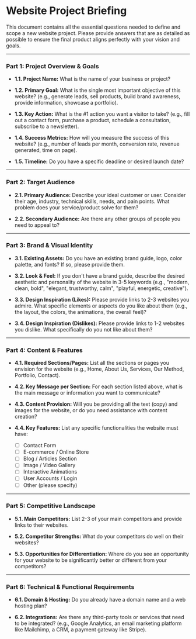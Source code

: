 # Website Project Briefing

This document contains all the essential questions needed to define and scope a new website project. Please provide answers that are as detailed as possible to ensure the final product aligns perfectly with your vision and goals.

---

### **Part 1: Project Overview & Goals**

*   **1.1. Project Name:** What is the name of your business or project?

*   **1.2. Primary Goal:** What is the single most important objective of this website? (e.g., generate leads, sell products, build brand awareness, provide information, showcase a portfolio).

*   **1.3. Key Action:** What is the #1 action you want a visitor to take? (e.g., fill out a contact form, purchase a product, schedule a consultation, subscribe to a newsletter).

*   **1.4. Success Metrics:** How will you measure the success of this website? (e.g., number of leads per month, conversion rate, revenue generated, time on page).

*   **1.5. Timeline:** Do you have a specific deadline or desired launch date?

---

### **Part 2: Target Audience**

*   **2.1. Primary Audience:** Describe your ideal customer or user. Consider their age, industry, technical skills, needs, and pain points. What problem does your service/product solve for them?

*   **2.2. Secondary Audience:** Are there any other groups of people you need to appeal to?

---

### **Part 3: Brand & Visual Identity**

*   **3.1. Existing Assets:** Do you have an existing brand guide, logo, color palette, and fonts? If so, please provide them.

*   **3.2. Look & Feel:** If you don't have a brand guide, describe the desired aesthetic and personality of the website in 3-5 keywords (e.g., "modern, clean, bold", "elegant, trustworthy, calm", "playful, energetic, creative").

*   **3.3. Design Inspiration (Likes):** Please provide links to 2-3 websites you admire. What specific elements or aspects do you like about them (e.g., the layout, the colors, the animations, the overall feel)?

*   **3.4. Design Inspiration (Dislikes):** Please provide links to 1-2 websites you dislike. What specifically do you not like about them?

---

### **Part 4: Content & Features**

*   **4.1. Required Sections/Pages:** List all the sections or pages you envision for the website (e.g., Home, About Us, Services, Our Method, Portfolio, Contact).

*   **4.2. Key Message per Section:** For each section listed above, what is the main message or information you want to communicate?

*   **4.3. Content Provision:** Will you be providing all the text (copy) and images for the website, or do you need assistance with content creation?

*   **4.4. Key Features:** List any specific functionalities the website must have:
    *   [ ] Contact Form
    *   [ ] E-commerce / Online Store
    *   [ ] Blog / Articles Section
    *   [ ] Image / Video Gallery
    *   [ ] Interactive Animations
    *   [ ] User Accounts / Login
    *   [ ] Other (please specify)

---

### **Part 5: Competitive Landscape**

*   **5.1. Main Competitors:** List 2-3 of your main competitors and provide links to their websites.

*   **5.2. Competitor Strengths:** What do your competitors do well on their websites?

*   **5.3. Opportunities for Differentiation:** Where do you see an opportunity for your website to be significantly better or different from your competitors?

---

### **Part 6: Technical & Functional Requirements**

*   **6.1. Domain & Hosting:** Do you already have a domain name and a web hosting plan?

*   **6.2. Integrations:** Are there any third-party tools or services that need to be integrated? (e.g., Google Analytics, an email marketing platform like Mailchimp, a CRM, a payment gateway like Stripe).

